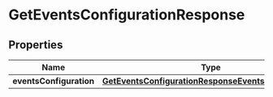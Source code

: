 

# GetEventsConfigurationResponse


## Properties

| Name | Type | Description | Notes |
|------------ | ------------- | ------------- | -------------|
|**eventsConfiguration** | [**GetEventsConfigurationResponseEventsConfiguration**](GetEventsConfigurationResponseEventsConfiguration.md) |  |  [optional] |



